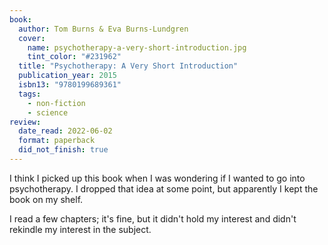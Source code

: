 ```yaml
---
book:
  author: Tom Burns & Eva Burns-Lundgren
  cover:
    name: psychotherapy-a-very-short-introduction.jpg
    tint_color: "#231962"
  title: "Psychotherapy: A Very Short Introduction"
  publication_year: 2015
  isbn13: "9780199689361"
  tags:
    - non-fiction
    - science
review:
  date_read: 2022-06-02
  format: paperback
  did_not_finish: true
---
```


I think I picked up this book when I was wondering if I wanted to go into psychotherapy.
I dropped that idea at some point, but apparently I kept the book on my shelf.

I read a few chapters; it's fine, but it didn't hold my interest and didn't rekindle my interest in the subject.
